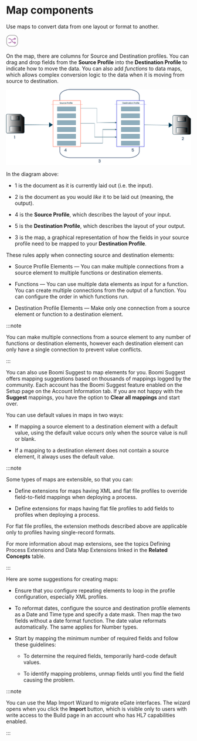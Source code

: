 # Map components

<head>
  <meta name="guidename" content="Integration"/>
  <meta name="context" content="GUID-87f669d6-4999-445f-9f29-ed24e79c92dd"/>
</head>

Use maps to convert data from one layout or format to another.

![Map icon](../Images/step-ic-map-32_6c9d1742-59f2-4cf5-9a5f-0e6e0d488f14.jpg)

On the map, there are columns for Source and Destination profiles. You can drag and drop fields from the **Source Profile** into the **Destination Profile** to indicate how to move the data. You can also add *functions* to data maps, which allows complex conversion logic to the data when it is moving from source to destination.

![Diagram showing how a Map step processes a document](../Images/img-int-map_components.png)

In the diagram above:

- 1 is the document as it is currently laid out \(i.e. the input\).

- 2 is the document as you would *like* it to be laid out \(meaning, the output\).

- 4 is the **Source Profile**, which describes the layout of your input.

- 5 is the **Destination Profile**, which describes the layout of your output.

- 3 is the map, a graphical representation of how the fields in your source profile need to be mapped to your **Destination Profile**.

These rules apply when connecting source and destination elements:

- Source Profile Elements — You can make multiple connections from a source element to multiple functions or destination elements.

- Functions — You can use multiple data elements as input for a function. You can create multiple connections from the output of a function. You can configure the order in which functions run.

- Destination Profile Elements — Make only one connection from a source element or function to a destination element.

:::note

You can make multiple connections from a source element to any number of functions or destination elements, however each destination element can only have a single connection to prevent value conflicts.

:::

You can also use Boomi Suggest to map elements for you. Boomi Suggest offers mapping suggestions based on thousands of mappings logged by the community. Each account has the Boomi Suggest feature enabled on the Setup page on the Account Information tab. If you are not happy with the **Suggest** mappings, you have the option to **Clear all mappings** and start over.

You can use default values in maps in two ways:

- If mapping a source element to a destination element with a default value, using the default value occurs only when the source value is null or blank.

- If a mapping to a destination element does not contain a source element, it always uses the default value.

:::note

Some types of maps are extensible, so that you can:

- Define extensions for maps having XML and flat file profiles to override field-to-field mappings when deploying a process.

- Define extensions for maps having flat file profiles to add fields to profiles when deploying a process.

For flat file profiles, the extension methods described above are applicable only to profiles having single-record formats.

For more information about map extensions, see the topics Defining Process Extensions and Data Map Extensions linked in the **Related Concepts** table.

:::

Here are some suggestions for creating maps:

- Ensure that you configure repeating elements to loop in the profile configuration, especially XML profiles.

- To reformat dates, configure the source and destination profile elements as a Date and Time type and specify a date mask. Then map the two fields without a date format function. The date value reformats automatically. The same applies for Number types.

- Start by mapping the minimum number of required fields and follow these guidelines:

  - To determine the required fields, temporarily hard-code default values.

  - To identify mapping problems, unmap fields until you find the field causing the problem.

:::note

You can use the Map Import Wizard to migrate eGate interfaces. The wizard opens when you click the **Import** button, which is visible only to users with write access to the Build page in an account who has HL7 capabilities enabled.

:::
